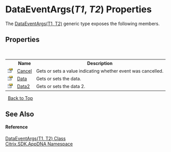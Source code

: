 # DataEventArgs(*T1*, *T2*) Properties
 

The <a href="T_Citrix_SDK_AppDNA_DataEventArgs_2">DataEventArgs(T1, T2)</a> generic type exposes the following members.


## Properties
&nbsp;<table><tr><th></th><th>Name</th><th>Description</th></tr><tr><td>![Public property](media/pubproperty.gif "Public property")</td><td><a href="P_Citrix_SDK_AppDNA_DataEventArgs_2_Cancel">Cancel</a></td><td>
Gets or sets a value indicating whether event was cancelled.</td></tr><tr><td>![Public property](media/pubproperty.gif "Public property")</td><td><a href="P_Citrix_SDK_AppDNA_DataEventArgs_2_Data">Data</a></td><td>
Gets or sets the data.</td></tr><tr><td>![Public property](media/pubproperty.gif "Public property")</td><td><a href="P_Citrix_SDK_AppDNA_DataEventArgs_2_Data2">Data2</a></td><td>
Gets or sets the data 2.</td></tr></table>&nbsp;
<a href="#dataeventargs(*t1*,-*t2*)-properties">Back to Top</a>

## See Also


#### Reference
<a href="T_Citrix_SDK_AppDNA_DataEventArgs_2">DataEventArgs(T1, T2) Class</a><br /><a href="N_Citrix_SDK_AppDNA">Citrix.SDK.AppDNA Namespace</a><br />
